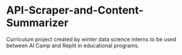 # API-Scraper-and-Content-Summarizer
Curriculum project created by winter data science interns to be used between AI Camp and Replit in educational programs. 
